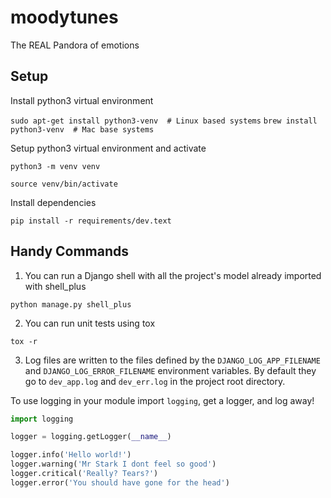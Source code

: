 # moodytunes
The REAL Pandora of emotions

## Setup
Install python3 virtual environment

`sudo apt-get install python3-venv  # Linux based systems`
`brew install python3-venv  # Mac base systems`

Setup python3 virtual environment and activate

`python3 -m venv venv`

`source venv/bin/activate`

Install dependencies

`pip install -r requirements/dev.text`


## Handy Commands
1) You can run a Django shell with all the project's model already imported with shell_plus

`python manage.py shell_plus`

2) You can run unit tests using tox

`tox -r`

3) Log files are written to the files defined by the `DJANGO_LOG_APP_FILENAME` and `DJANGO_LOG_ERROR_FILENAME` environment variables.
By default they go to `dev_app.log` and `dev_err.log` in the project root directory.

To use logging in your module import `logging`, get a logger, and log away!
```python
import logging

logger = logging.getLogger(__name__)

logger.info('Hello world!')
logger.warning('Mr Stark I dont feel so good')
logger.critical('Really? Tears?')
logger.error('You should have gone for the head')
```
